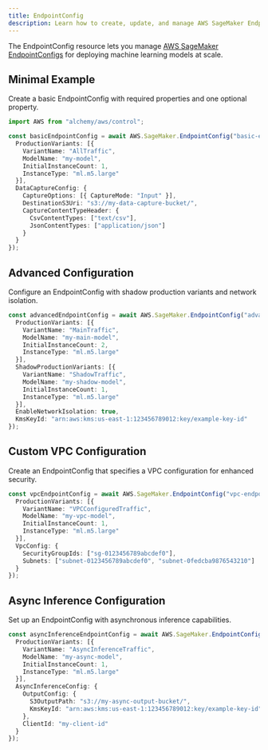```yaml
---
title: EndpointConfig
description: Learn how to create, update, and manage AWS SageMaker EndpointConfigs using Alchemy Cloud Control.
---
```


The EndpointConfig resource lets you manage [AWS SageMaker EndpointConfigs](https://docs.aws.amazon.com/sagemaker/latest/userguide/) for deploying machine learning models at scale.

## Minimal Example

Create a basic EndpointConfig with required properties and one optional property.

```ts
import AWS from "alchemy/aws/control";

const basicEndpointConfig = await AWS.SageMaker.EndpointConfig("basic-endpoint-config", {
  ProductionVariants: [{
    VariantName: "AllTraffic",
    ModelName: "my-model",
    InitialInstanceCount: 1,
    InstanceType: "ml.m5.large"
  }],
  DataCaptureConfig: {
    CaptureOptions: [{ CaptureMode: "Input" }],
    DestinationS3Uri: "s3://my-data-capture-bucket/",
    CaptureContentTypeHeader: {
      CsvContentTypes: ["text/csv"],
      JsonContentTypes: ["application/json"]
    }
  }
});
```

## Advanced Configuration

Configure an EndpointConfig with shadow production variants and network isolation.

```ts
const advancedEndpointConfig = await AWS.SageMaker.EndpointConfig("advanced-endpoint-config", {
  ProductionVariants: [{
    VariantName: "MainTraffic",
    ModelName: "my-main-model",
    InitialInstanceCount: 2,
    InstanceType: "ml.m5.large"
  }],
  ShadowProductionVariants: [{
    VariantName: "ShadowTraffic",
    ModelName: "my-shadow-model",
    InitialInstanceCount: 1,
    InstanceType: "ml.m5.large"
  }],
  EnableNetworkIsolation: true,
  KmsKeyId: "arn:aws:kms:us-east-1:123456789012:key/example-key-id"
});
```

## Custom VPC Configuration

Create an EndpointConfig that specifies a VPC configuration for enhanced security.

```ts
const vpcEndpointConfig = await AWS.SageMaker.EndpointConfig("vpc-endpoint-config", {
  ProductionVariants: [{
    VariantName: "VPCConfiguredTraffic",
    ModelName: "my-vpc-model",
    InitialInstanceCount: 1,
    InstanceType: "ml.m5.large"
  }],
  VpcConfig: {
    SecurityGroupIds: ["sg-0123456789abcdef0"],
    Subnets: ["subnet-0123456789abcdef0", "subnet-0fedcba9876543210"]
  }
});
```

## Async Inference Configuration

Set up an EndpointConfig with asynchronous inference capabilities.

```ts
const asyncInferenceEndpointConfig = await AWS.SageMaker.EndpointConfig("async-inference-endpoint-config", {
  ProductionVariants: [{
    VariantName: "AsyncInferenceTraffic",
    ModelName: "my-async-model",
    InitialInstanceCount: 1,
    InstanceType: "ml.m5.large"
  }],
  AsyncInferenceConfig: {
    OutputConfig: {
      S3OutputPath: "s3://my-async-output-bucket/",
      KmsKeyId: "arn:aws:kms:us-east-1:123456789012:key/example-key-id"
    },
    ClientId: "my-client-id"
  }
});
```